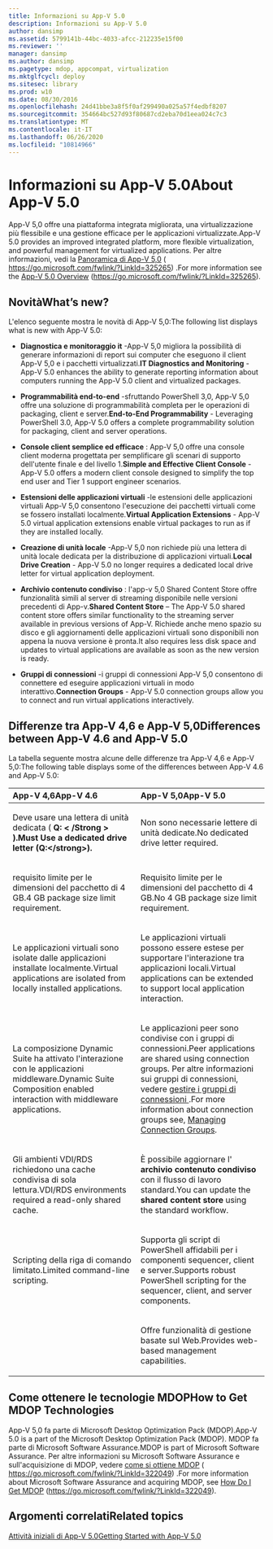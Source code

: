 ```yaml
---
title: Informazioni su App-V 5.0
description: Informazioni su App-V 5.0
author: dansimp
ms.assetid: 5799141b-44bc-4033-afcc-212235e15f00
ms.reviewer: ''
manager: dansimp
ms.author: dansimp
ms.pagetype: mdop, appcompat, virtualization
ms.mktglfcycl: deploy
ms.sitesec: library
ms.prod: w10
ms.date: 08/30/2016
ms.openlocfilehash: 24d41bbe3a8f5f0af299490a025a57f4edbf8207
ms.sourcegitcommit: 354664bc527d93f80687cd2eba70d1eea024c7c3
ms.translationtype: MT
ms.contentlocale: it-IT
ms.lasthandoff: 06/26/2020
ms.locfileid: "10814966"
---
```

# <span data-ttu-id="7e67b-103">Informazioni su App-V 5.0</span><span class="sxs-lookup"><span data-stu-id="7e67b-103">About App-V 5.0</span></span>


<span data-ttu-id="7e67b-104">App-V 5,0 offre una piattaforma integrata migliorata, una virtualizzazione più flessibile e una gestione efficace per le applicazioni virtualizzate.</span><span class="sxs-lookup"><span data-stu-id="7e67b-104">App-V 5.0 provides an improved integrated platform, more flexible virtualization, and powerful management for virtualized applications.</span></span> <span data-ttu-id="7e67b-105">Per altre informazioni, vedi la [Panoramica di App-V 5,0](https://go.microsoft.com/fwlink/?LinkId=325265) ( https://go.microsoft.com/fwlink/?LinkId=325265) .</span><span class="sxs-lookup"><span data-stu-id="7e67b-105">For more information see the [App-V 5.0 Overview](https://go.microsoft.com/fwlink/?LinkId=325265) (https://go.microsoft.com/fwlink/?LinkId=325265).</span></span>

## <a href="" id="what-s-new-"></a><span data-ttu-id="7e67b-106">Novità</span><span class="sxs-lookup"><span data-stu-id="7e67b-106">What’s new?</span></span>


<span data-ttu-id="7e67b-107">L'elenco seguente mostra le novità di App-V 5,0:</span><span class="sxs-lookup"><span data-stu-id="7e67b-107">The following list displays what is new with App-V 5.0:</span></span>

-   <span data-ttu-id="7e67b-108">**Diagnostica e monitoraggio it** -App-V 5,0 migliora la possibilità di generare informazioni di report sui computer che eseguono il client App-V 5,0 e i pacchetti virtualizzati.</span><span class="sxs-lookup"><span data-stu-id="7e67b-108">**IT Diagnostics and Monitoring** - App-V 5.0 enhances the ability to generate reporting information about computers running the App-V 5.0 client and virtualized packages.</span></span>

-   <span data-ttu-id="7e67b-109">**Programmabilità end-to-end** -sfruttando PowerShell 3,0, App-V 5,0 offre una soluzione di programmabilità completa per le operazioni di packaging, client e server.</span><span class="sxs-lookup"><span data-stu-id="7e67b-109">**End-to-End Programmability** - Leveraging PowerShell 3.0, App-V 5.0 offers a complete programmability solution for packaging, client and server operations.</span></span>

-   <span data-ttu-id="7e67b-110">**Console client semplice ed efficace** : App-V 5,0 offre una console client moderna progettata per semplificare gli scenari di supporto dell'utente finale e del livello 1.</span><span class="sxs-lookup"><span data-stu-id="7e67b-110">**Simple and Effective Client Console** - App-V 5.0 offers a modern client console designed to simplify the top end user and Tier 1 support engineer scenarios.</span></span>

-   <span data-ttu-id="7e67b-111">**Estensioni delle applicazioni virtuali** -le estensioni delle applicazioni virtuali App-V 5,0 consentono l'esecuzione dei pacchetti virtuali come se fossero installati localmente.</span><span class="sxs-lookup"><span data-stu-id="7e67b-111">**Virtual Application Extensions** - App-V 5.0 virtual application extensions enable virtual packages to run as if they are installed locally.</span></span>

-   <span data-ttu-id="7e67b-112">**Creazione di unità locale** -App-V 5,0 non richiede più una lettera di unità locale dedicata per la distribuzione di applicazioni virtuali.</span><span class="sxs-lookup"><span data-stu-id="7e67b-112">**Local Drive Creation** - App-V 5.0 no longer requires a dedicated local drive letter for virtual application deployment.</span></span>

-   <span data-ttu-id="7e67b-113">**Archivio contenuto condiviso** : l'app-v 5,0 Shared Content Store offre funzionalità simili al server di streaming disponibile nelle versioni precedenti di App-v.</span><span class="sxs-lookup"><span data-stu-id="7e67b-113">**Shared Content Store** – The App-V 5.0 shared content store offers similar functionality to the streaming server available in previous versions of App-V.</span></span> <span data-ttu-id="7e67b-114">Richiede anche meno spazio su disco e gli aggiornamenti delle applicazioni virtuali sono disponibili non appena la nuova versione è pronta.</span><span class="sxs-lookup"><span data-stu-id="7e67b-114">It also requires less disk space and updates to virtual applications are available as soon as the new version is ready.</span></span>

-   <span data-ttu-id="7e67b-115">**Gruppi di connessioni** -i gruppi di connessioni App-V 5,0 consentono di connettere ed eseguire applicazioni virtuali in modo interattivo.</span><span class="sxs-lookup"><span data-stu-id="7e67b-115">**Connection Groups** - App-V 5.0 connection groups allow you to connect and run virtual applications interactively.</span></span>

## <a href="" id="bkmk-diff-46-50"></a><span data-ttu-id="7e67b-116">Differenze tra App-V 4,6 e App-V 5,0</span><span class="sxs-lookup"><span data-stu-id="7e67b-116">Differences between App-V 4.6 and App-V 5.0</span></span>


<span data-ttu-id="7e67b-117">La tabella seguente mostra alcune delle differenze tra App-V 4,6 e App-V 5,0:</span><span class="sxs-lookup"><span data-stu-id="7e67b-117">The following table displays some of the differences between App-V 4.6 and App-V 5.0:</span></span>

<table>
<colgroup>
<col width="50%" />
<col width="50%" />
</colgroup>
<thead>
<tr class="header">
<th align="left"><span data-ttu-id="7e67b-118">App-V 4,6</span><span class="sxs-lookup"><span data-stu-id="7e67b-118">App-V 4.6</span></span></th>
<th align="left"><span data-ttu-id="7e67b-119">App-V 5,0</span><span class="sxs-lookup"><span data-stu-id="7e67b-119">App-V 5.0</span></span></th>
</tr>
</thead>
<tbody>
<tr class="odd">
<td align="left"><p><span data-ttu-id="7e67b-120">Deve usare una lettera di unità dedicata ( <strong> Q: &lt; /Strong &gt; ).</span><span class="sxs-lookup"><span data-stu-id="7e67b-120">Must Use a dedicated drive letter (<strong>Q:&lt;/strong&gt;).</span></span></p></td>
<td align="left"><p><span data-ttu-id="7e67b-121">Non sono necessarie lettere di unità dedicate.</span><span class="sxs-lookup"><span data-stu-id="7e67b-121">No dedicated drive letter required.</span></span></p></td>
</tr>
<tr class="even">
<td align="left"><p><span data-ttu-id="7e67b-122">requisito limite per le dimensioni del pacchetto di 4 GB.</span><span class="sxs-lookup"><span data-stu-id="7e67b-122">4 GB package size limit requirement.</span></span></p></td>
<td align="left"><p><span data-ttu-id="7e67b-123">Requisito limite per le dimensioni del pacchetto di 4 GB.</span><span class="sxs-lookup"><span data-stu-id="7e67b-123">No 4 GB package size limit requirement.</span></span></p></td>
</tr>
<tr class="odd">
<td align="left"><p><span data-ttu-id="7e67b-124">Le applicazioni virtuali sono isolate dalle applicazioni installate localmente.</span><span class="sxs-lookup"><span data-stu-id="7e67b-124">Virtual applications are isolated from locally installed applications.</span></span></p></td>
<td align="left"><p><span data-ttu-id="7e67b-125">Le applicazioni virtuali possono essere estese per supportare l'interazione tra applicazioni locali.</span><span class="sxs-lookup"><span data-stu-id="7e67b-125">Virtual applications can be extended to support local application interaction.</span></span></p></td>
</tr>
<tr class="even">
<td align="left"><p><span data-ttu-id="7e67b-126">La composizione Dynamic Suite ha attivato l'interazione con le applicazioni middleware.</span><span class="sxs-lookup"><span data-stu-id="7e67b-126">Dynamic Suite Composition enabled interaction with middleware applications.</span></span></p></td>
<td align="left"><p><span data-ttu-id="7e67b-127">Le applicazioni peer sono condivise con i gruppi di connessioni.</span><span class="sxs-lookup"><span data-stu-id="7e67b-127">Peer applications are shared using connection groups.</span></span> <span data-ttu-id="7e67b-128">Per altre informazioni sui gruppi di connessioni, vedere <a href="managing-connection-groups.md" data-raw-source="[Managing Connection Groups](managing-connection-groups.md)"> gestire i gruppi di connessioni </a> .</span><span class="sxs-lookup"><span data-stu-id="7e67b-128">For more information about connection groups see, <a href="managing-connection-groups.md" data-raw-source="[Managing Connection Groups](managing-connection-groups.md)">Managing Connection Groups</a>.</span></span></p></td>
</tr>
<tr class="odd">
<td align="left"><p><span data-ttu-id="7e67b-129">Gli ambienti VDI/RDS richiedono una cache condivisa di sola lettura.</span><span class="sxs-lookup"><span data-stu-id="7e67b-129">VDI/RDS environments required a read-only shared cache.</span></span></p></td>
<td align="left"><p><span data-ttu-id="7e67b-130">È possibile aggiornare l' <strong> archivio contenuto condiviso </strong> con il flusso di lavoro standard.</span><span class="sxs-lookup"><span data-stu-id="7e67b-130">You can update the <strong>shared content store</strong> using the standard workflow.</span></span></p></td>
</tr>
<tr class="even">
<td align="left"><p><span data-ttu-id="7e67b-131">Scripting della riga di comando limitato.</span><span class="sxs-lookup"><span data-stu-id="7e67b-131">Limited command-line scripting.</span></span></p></td>
<td align="left"><p><span data-ttu-id="7e67b-132">Supporta gli script di PowerShell affidabili per i componenti sequencer, client e server.</span><span class="sxs-lookup"><span data-stu-id="7e67b-132">Supports robust PowerShell scripting for the sequencer, client, and server components.</span></span></p></td>
</tr>
<tr class="odd">
<td align="left"><p></p></td>
<td align="left"><p><span data-ttu-id="7e67b-133">Offre funzionalità di gestione basate sul Web.</span><span class="sxs-lookup"><span data-stu-id="7e67b-133">Provides web-based management capabilities.</span></span></p></td>
</tr>
</tbody>
</table>

 

## <span data-ttu-id="7e67b-134">Come ottenere le tecnologie MDOP</span><span class="sxs-lookup"><span data-stu-id="7e67b-134">How to Get MDOP Technologies</span></span>


<span data-ttu-id="7e67b-135">App-V 5,0 fa parte di Microsoft Desktop Optimization Pack (MDOP).</span><span class="sxs-lookup"><span data-stu-id="7e67b-135">App-V 5.0 is a part of the Microsoft Desktop Optimization Pack (MDOP).</span></span> <span data-ttu-id="7e67b-136">MDOP fa parte di Microsoft Software Assurance.</span><span class="sxs-lookup"><span data-stu-id="7e67b-136">MDOP is part of Microsoft Software Assurance.</span></span> <span data-ttu-id="7e67b-137">Per altre informazioni su Microsoft Software Assurance e sull'acquisizione di MDOP, vedere [come si ottiene MDOP](https://go.microsoft.com/fwlink/?LinkId=322049) ( https://go.microsoft.com/fwlink/?LinkId=322049) .</span><span class="sxs-lookup"><span data-stu-id="7e67b-137">For more information about Microsoft Software Assurance and acquiring MDOP, see [How Do I Get MDOP](https://go.microsoft.com/fwlink/?LinkId=322049) (https://go.microsoft.com/fwlink/?LinkId=322049).</span></span>






## <span data-ttu-id="7e67b-138">Argomenti correlati</span><span class="sxs-lookup"><span data-stu-id="7e67b-138">Related topics</span></span>


[<span data-ttu-id="7e67b-139">Attività iniziali di App-V 5.0</span><span class="sxs-lookup"><span data-stu-id="7e67b-139">Getting Started with App-V 5.0</span></span>](getting-started-with-app-v-50--rtm.md)

 

 





